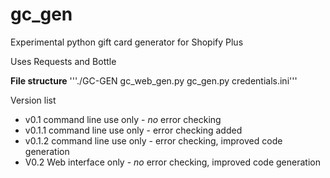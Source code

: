 # gc_gen

Experimental python gift card generator for Shopify Plus 

Uses Requests and Bottle 

**File structure**
'''./GC-GEN
  gc_web_gen.py
  gc_gen.py
  credentials.ini'''

Version list
- v0.1   command line use only - *no* error checking
- v0.1.1 command line use only - error checking added
- v0.1.2 command line use only - error checking, improved code generation
- V0.2   Web interface only - *no* error checking, improved code generation


